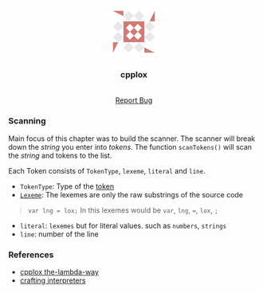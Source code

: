<!-- PROJECT LOGO -->
<br />
<p style="text-align: center" align="center">
  <a href="https://github.com/kana800/sinlang">
  <img src="images/sinlang.png" alt="logo"> 
  </a>

  <h3 align="center">cpplox</h3>
  <p align="center">
    <br />
    <a href="https://github.com/kana800/sinlang/issues">Report Bug</a>
  </p>
</p>

### Scanning

Main focus of this chapter was to build the scanner. The scanner will break 
down the *string* you enter into *tokens*. The function `scanTokens()` will scan the 
*string* and tokens to the list. 

Each Token consists of `TokenType`, `lexeme`, `literal` and `line`.
- `TokenType`: Type of the [token](https://github.com/kana800/sinlang/blob/505c2d7bbef2e5e4318a8cd9148b3a84fde3fc0c/cpplox/TokenType.hpp#L6)
- [`Lexeme`](https://craftinginterpreters.com/scanning.html#lexemes-and-tokens): The lexemes are only the raw substrings of the source code
> `var lng = lox;` In this lexemes would be `var`, `lng`, `=`, `lox`, `;`
- `literal`: `lexemes` but for literal values. such as `numbers`, `strings`
- `line`: number of the line

### References

- [cpplox the-lambda-way](https://github.com/the-lambda-way/CppLox)
- [crafting interpreters](https://craftinginterpreters.com/scanning.html)
